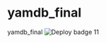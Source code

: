# yamdb_final
yamdb_final
![Deploy badge](https://github.com/YuriyPukinskis/yamdb_final/actions/workflows/yamdb_workflow.yml/badge.svg)
11